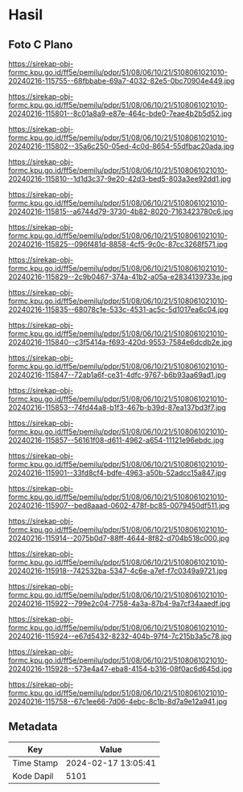 # Hasil

## Foto C Plano

https://sirekap-obj-formc.kpu.go.id/ff5e/pemilu/pdpr/51/08/06/10/21/5108061021010-20240216-115755--68fbbabe-69a7-4032-82e5-0bc70904e449.jpg

https://sirekap-obj-formc.kpu.go.id/ff5e/pemilu/pdpr/51/08/06/10/21/5108061021010-20240216-115801--8c01a8a9-e87e-464c-bde0-7eae4b2b5d52.jpg

https://sirekap-obj-formc.kpu.go.id/ff5e/pemilu/pdpr/51/08/06/10/21/5108061021010-20240216-115802--35a6c250-05ed-4c0d-8654-55dfbac20ada.jpg

https://sirekap-obj-formc.kpu.go.id/ff5e/pemilu/pdpr/51/08/06/10/21/5108061021010-20240216-115810--1d1d3c37-9e20-42d3-bed5-803a3ee92dd1.jpg

https://sirekap-obj-formc.kpu.go.id/ff5e/pemilu/pdpr/51/08/06/10/21/5108061021010-20240216-115815--a6744d79-3730-4b82-8020-7163423780c6.jpg

https://sirekap-obj-formc.kpu.go.id/ff5e/pemilu/pdpr/51/08/06/10/21/5108061021010-20240216-115825--096f481d-8858-4cf5-9c0c-87cc3268f571.jpg

https://sirekap-obj-formc.kpu.go.id/ff5e/pemilu/pdpr/51/08/06/10/21/5108061021010-20240216-115829--2c9b0467-374a-41b2-a05a-e2834139733e.jpg

https://sirekap-obj-formc.kpu.go.id/ff5e/pemilu/pdpr/51/08/06/10/21/5108061021010-20240216-115835--68078c1e-533c-4531-ac5c-5d1017ea6c04.jpg

https://sirekap-obj-formc.kpu.go.id/ff5e/pemilu/pdpr/51/08/06/10/21/5108061021010-20240216-115840--c3f5414a-f693-420d-9553-7584e6dcdb2e.jpg

https://sirekap-obj-formc.kpu.go.id/ff5e/pemilu/pdpr/51/08/06/10/21/5108061021010-20240216-115847--72ab1a6f-ce31-4dfc-9767-b6b93aa69ad1.jpg

https://sirekap-obj-formc.kpu.go.id/ff5e/pemilu/pdpr/51/08/06/10/21/5108061021010-20240216-115853--74fd44a8-b1f3-467b-b39d-87ea137bd3f7.jpg

https://sirekap-obj-formc.kpu.go.id/ff5e/pemilu/pdpr/51/08/06/10/21/5108061021010-20240216-115857--56161f08-d611-4962-a654-11121e96ebdc.jpg

https://sirekap-obj-formc.kpu.go.id/ff5e/pemilu/pdpr/51/08/06/10/21/5108061021010-20240216-115901--33fd8cf4-bdfe-4963-a50b-52adcc15a847.jpg

https://sirekap-obj-formc.kpu.go.id/ff5e/pemilu/pdpr/51/08/06/10/21/5108061021010-20240216-115907--bed8aaad-0602-478f-bc85-0079450df511.jpg

https://sirekap-obj-formc.kpu.go.id/ff5e/pemilu/pdpr/51/08/06/10/21/5108061021010-20240216-115914--2075b0d7-88ff-4644-8f82-d704b518c000.jpg

https://sirekap-obj-formc.kpu.go.id/ff5e/pemilu/pdpr/51/08/06/10/21/5108061021010-20240216-115918--742532ba-5347-4c6e-a7ef-f7c0349a9721.jpg

https://sirekap-obj-formc.kpu.go.id/ff5e/pemilu/pdpr/51/08/06/10/21/5108061021010-20240216-115922--799e2c04-7758-4a3a-87b4-9a7cf34aaedf.jpg

https://sirekap-obj-formc.kpu.go.id/ff5e/pemilu/pdpr/51/08/06/10/21/5108061021010-20240216-115924--e67d5432-8232-404b-97f4-7c215b3a5c78.jpg

https://sirekap-obj-formc.kpu.go.id/ff5e/pemilu/pdpr/51/08/06/10/21/5108061021010-20240216-115928--573e4a47-eba8-4154-b316-08f0ac6d645d.jpg

https://sirekap-obj-formc.kpu.go.id/ff5e/pemilu/pdpr/51/08/06/10/21/5108061021010-20240216-115758--67c1ee66-7d06-4ebc-8c1b-8d7a9e12a941.jpg


## Metadata

| Key        | Value               |
| ---------- | ------------------- |
| Time Stamp | 2024-02-17 13:05:41 |
| Kode Dapil | 5101                |



